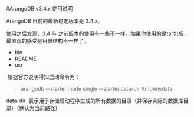 #ArangoDB v3.4.x 使用说明

<p>ArangoDB 目前的最新稳定版本是 3.4.x。&nbsp;</p>

<p>使用之后发现，3.4 与 之前版本的使用有一些不一样。如果你使用的是tar包版，最直观的感受是目录结构不一样了。</p>

<ul>
	<li>bin</li>
	<li>README</li>
	<li>usr</li>
</ul>

<p>&nbsp;根据官方说明得知启动命令为：</p>

<blockquote>
<p>arangodb --starter.mode single --starter.data-dir /tmp/mydata</p>
</blockquote>

<p>data-dir&nbsp;&nbsp;表示用于存储启动程序生成的所有数据的目录（并保存实际的数据库目录）（默认为当前路径）</p>

<p>&nbsp;</p>
